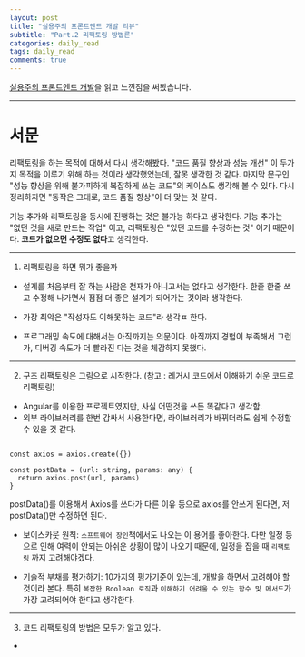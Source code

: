 ```yaml
---
layout: post
title: "실용주의 프론트엔드 개발 리뷰"
subtitle: "Part.2 리팩토링 방법론"
categories: daily_read
tags: daily_read
comments: true
---
```


[실용주의 프론트엔드 개발](https://peter-cho.gitbook.io/book/)을 읽고 느낀점을 써봤습니다.

---

<h1>서문</h1>

리팩토링을 하는 목적에 대해서 다시 생각해봤다. "코드 품질 향상과 성능 개선" 이 두가지 목적을 이루기 위해 하는 것이라 생각했었는데, 잘못 생각한 것 같다.
마지막 문구인 "성능 향상을 위해 불가피하게 복잡하게 쓰는 코드"의 케이스도 생각해 볼 수 있다. 다시 정리하자면 "동작은 그대로, 코드 품질 향상"이 더 맞는 것 같다.

기능 추가와 리팩토링을 동시에 진행하는 것은 불가능 하다고 생각한다. 기능 추가는 "없던 것을 새로 만드는 작업" 이고, 리팩토링은 "있던 코드를 수정하는 것" 이기 때문이다. <strong>코드가 없으면 수정도 없다</strong>고 생각한다.

---

1. 리팩토링을 하면 뭐가 좋을까

- 설계를 처음부터 잘 하는 사람은 천재가 아니고서는 없다고 생각한다. 한줄 한줄 쓰고 수정해 나가면서 점점 더 좋은 설계가 되어가는 것이라 생각한다.

- 가장 최악은 "작성자도 이해못하는 코드"라 생각ㅍ 한다.

- 프로그래밍 속도에 대해서는 아직까지는 의문이다. 아직까지 경험이 부족해서 그런가, 디버깅 속도가 더 빨라진 다는 것을 체감하지 못했다.

---

2. 구조 리팩토링은 그림으로 시작한다. (참고 : 레거시 코드에서 이해하기 쉬운 코드로 리팩토링)

- Angular를 이용한 프로젝트였지만, 사실 어떤것을 쓰든 똑같다고 생각함.
- 외부 라이브러리를 한번 감싸서 사용한다면, 라이브러리가 바뀌더라도 쉽게 수정할 수 있을 것 같다.

```

const axios = axios.create({})

const postData = (url: string, params: any) {
  return axios.post(url, params)
}
```

postData()를 이용해서 Axios를 쓰다가 다른 이유 등으로 axios를 안쓰게 된다면, 저 postData()만 수정하면 된다.

- 보이스카웃 원칙: <code>소프트웨어 장인</code>책에서도 나오는 이 용어를 좋아한다. 다만 일정 등으로 인해 여력이 안되는 아쉬운 상황이 많이 나오기 때문에, 일정을 잡을 때 <code>리팩토링</code> 까지 고려해야겠다.

- 기술적 부채를 평가하기: 10가지의 평가기준이 있는데, 개발을 하면서 고려해야 할 것이라 본다. 특히 <code>복잡한 Boolean 로직</code>과 <code>이해하기 어려울 수 있는 함수 및 메서드</code>가 가장 고려되어야 한다고 생각한다.

---

3. 코드 리팩토링의 방법은 모두가 알고 있다.

-
